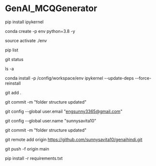 # GenAI_MCQGenerator


pip install ipykernel

conda create -p env python=3.8 -y

source activate ./env

pip list

git status

ls -a

conda install -p /config/workspace/env ipykernel --update-deps --force-reinstall

git add .

git commit -m "folder structure updated"

git config --global user.email "engsunny3365@gmail.com"

git config --global user.name "sunnysavita10"

git commit -m "folder structure updated"

git remote add origin https://github.com/sunnysavita10/genaihindi.git

git push -f origin main
   
pip install -r requirements.txt 

